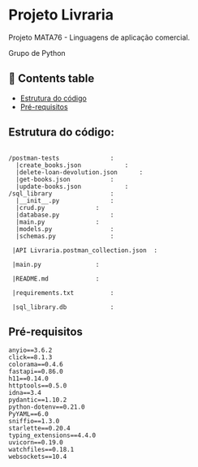 ﻿# Projeto Livraria #
 Projeto MATA76 - Linguagens de aplicação comercial.
 
 Grupo de Python
 
 
 ## 📝 Contents table

- [Estrutura do código](#estrutura_do_codigo)
- [Pré-requisitos](#prerequisitos)
 
 
 
 ## Estrutura do código: <a name = "estrutura_do_codigo"></a>
```
 
/postman-tests				:
  |create_books.json			:
  |delete-loan-devolution.json		:
  |get-books.json			:
  |update-books.json 			:
/sql_library 				:
  |__init__.py 				:
  |crud.py				:
  |database.py				:
  |main.py				:
  |models.py				:
  |schemas.py				:
 
 |API Livraria.postman_collection.json	:
 
 |main.py				:
 
 |README.md				:
 
 |requirements.txt			:
 
 |sql_library.db			:
 ```
 ## Pré-requisitos <a name = "prerequisitos"></a>
```
anyio==3.6.2
click==8.1.3
colorama==0.4.6
fastapi==0.86.0
h11==0.14.0
httptools==0.5.0
idna==3.4
pydantic==1.10.2
python-dotenv==0.21.0
PyYAML==6.0
sniffio==1.3.0
starlette==0.20.4
typing_extensions==4.4.0
uvicorn==0.19.0
watchfiles==0.18.1
websockets==10.4

```

